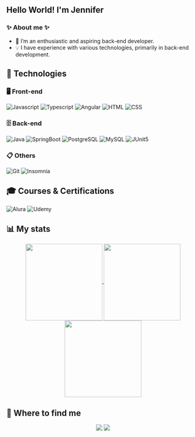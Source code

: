 ## Hello World! I'm Jennifer

### ✨ About me ✨
- 🌱 I’m an enthusiastic and aspiring back-end developer.
- 💡 I have experience with various technologies, primarily in back-end development.

## 🚀 Technologies

### 🖥 Front-end

![Javascript](https://img.shields.io/badge/-Javascript-D6990B?style=flat&logo=javascript&logoColor=white)
![Typescript](https://img.shields.io/badge/-Typescript-2A8DDB?style=flat&logo=typescript&logoColor=white)
![Angular](https://img.shields.io/badge/-Angular-E21E1E?style=flat&logo=angular&logoColor=white)
![HTML](https://img.shields.io/badge/-HTML-FE6400?style=flat&logo=HTML5&logoColor=white)
![CSS](https://img.shields.io/badge/-CSS-1572B6?style=flat&logo=CSS3&logoColor=white)

### 🗄 Back-end

![Java](https://img.shields.io/badge/-Java-FE6400?style=flat&logo=openjdk&logoColor=white)
![SpringBoot](https://img.shields.io/badge/-SpringBoot-71BE36?style=flat&logo=spring&logoColor=white)
![PostgreSQL](https://img.shields.io/badge/-PostgreSQL-1572B6?style=flat&logo=postgresql&logoColor=white)
![MySQL](https://img.shields.io/badge/-MySQL-00758F?style=flat&logo=mysql&logoColor=white)
![JUnit5](https://img.shields.io/badge/-JUnit5-2DA543?style=flat&logo=junit5&logoColor=white)

### 📋 Others

![Git](https://img.shields.io/badge/-Git-eb4e15?style=flat&logo=git&logoColor=white)
![Insomnia](https://img.shields.io/badge/-Insomnia-4000FE?style=flat&logo=insomnia&logoColor=white)

## 🎓 Courses & Certifications

![Alura](https://custom-icon-badges.demolab.com/badge/Alura-001332?logo=alura-white&logoColor=fff)
![Udemy](https://img.shields.io/badge/Udemy-A435F0?logo=udemy&logoColor=fff)

## 📊 My stats
<p align="center">
  <a href="https://github.com/anuraghazra/github-readme-stats">
    <img height=200 align="center" src="https://github-readme-stats.vercel.app/api?username=JenniferReetz&count_private=true&show_icons=true&theme=tokyonight&custom_title=Github%20Status" />
  </a>
  <a href="https://github.com/anuraghazra/convoychat">
    <img height=200 align="center" src="https://github-readme-stats.vercel.app/api/top-langs/?username=JenniferReetz&layout=compact&theme=tokyonight&langs_count=8&card_width=320" />
  </a>
  <a href="https://github.com/vn7n24fzkq/github-profile-summary-cards">
    <img height=200 align="center" src="http://github-profile-summary-cards.vercel.app/api/cards/profile-details?username=JenniferReetz&theme=tokyonight" />
  </a>
</p>

## 📱 Where to find me
<p align="center">
  <a>
    <img src="https://img.shields.io/badge/-jenniferheloisareetz@gmail.com-c14438?style=flat&logo=Gmail&logoColor=white&link=mailto:jenniferheloisareetz@gmail.com" />
  </a>
    <a href="https://www.linkedin.com/in/jennifer-reetz-827b27318/">
    <img src="https://img.shields.io/badge/-Jennifer-blue?style=flat&logo=Linkedin&logoColor=white" />
  </a>
</p>

